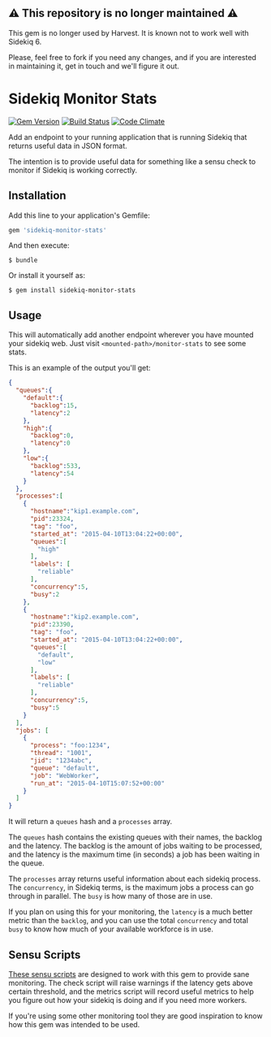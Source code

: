 ## ⚠️ This repository is no longer maintained ⚠️

This gem is no longer used by Harvest. It is known not to work well with Sidekiq 6.

Please, feel free to fork if you need any changes, and if you are interested in maintaining it, get in touch and we'll figure it out.

# Sidekiq Monitor Stats

[![Gem Version](https://badge.fury.io/rb/sidekiq-monitor-stats.svg)](http://badge.fury.io/rb/sidekiq-monitor-stats)
[![Build Status](https://travis-ci.org/harvesthq/sidekiq-monitor-stats.svg)](https://travis-ci.org/harvesthq/sidekiq-monitor-stats)
[![Code Climate](https://codeclimate.com/github/harvesthq/sidekiq-monitor-stats/badges/gpa.svg)](https://codeclimate.com/github/harvesthq/sidekiq-monitor-stats)

Add an endpoint to your running application that is running Sidekiq that
returns useful data in JSON format.

The intention is to provide useful data for something like a sensu check
to monitor if Sidekiq is working correctly.

## Installation

Add this line to your application's Gemfile:

```ruby
gem 'sidekiq-monitor-stats'
```

And then execute:

    $ bundle

Or install it yourself as:

    $ gem install sidekiq-monitor-stats

## Usage

This will automatically add another endpoint wherever you have mounted
your sidekiq web. Just visit `<mounted-path>/monitor-stats` to see some stats.

This is an example of the output you'll get:

```json
{
  "queues":{
    "default":{
      "backlog":15,
      "latency":2
    },
    "high":{
      "backlog":0,
      "latency":0
    },
    "low":{
      "backlog":533,
      "latency":54
    }
  },
  "processes":[
    {
      "hostname":"kip1.example.com",
      "pid":23324,
      "tag": "foo",
      "started_at": "2015-04-10T13:04:22+00:00",
      "queues":[
        "high"
      ],
      "labels": [
        "reliable"
      ],
      "concurrency":5,
      "busy":2
    },
    {
      "hostname":"kip2.example.com",
      "pid":23390,
      "tag": "foo",
      "started_at": "2015-04-10T13:04:22+00:00",
      "queues":[
        "default",
        "low"
      ],
      "labels": [
        "reliable"
      ],
      "concurrency":5,
      "busy":5
    }
  ],
  "jobs": [
    {
      "process": "foo:1234",
      "thread": "1001",
      "jid": "1234abc",
      "queue": "default",
      "job": "WebWorker",
      "run_at": "2015-04-10T15:07:52+00:00"
    }
  ]
}
```

It will return a `queues` hash and a `processes` array.

The `queues` hash contains the existing queues with their names, the backlog
and the latency. The backlog is the amount of jobs waiting to be processed,
and the latency is the maximum time (in seconds) a job has been waiting in
the queue.

The `processes` array returns useful information about each sidekiq process.
The `concurrency`, in Sidekiq terms, is the maximum jobs a process can go
through in parallel. The `busy` is how many of those are in use.

If you plan on using this for your monitoring, the `latency` is a much
better metric than the `backlog`, and you can use the total `concurrency` and
total `busy` to know how much of your available workforce is in use.

## Sensu Scripts

[These sensu scripts](https://github.com/sensu-plugins/sensu-plugins-sidekiq) are designed to work with this gem to provide sane monitoring. The check script will raise warnings if the latency gets above certain threshold, and the metrics script will record useful metrics to help you figure out how your sidekiq is doing and if you need more workers.

If you're using some other monitoring tool they are good inspiration to know how this gem was intended to be used.
